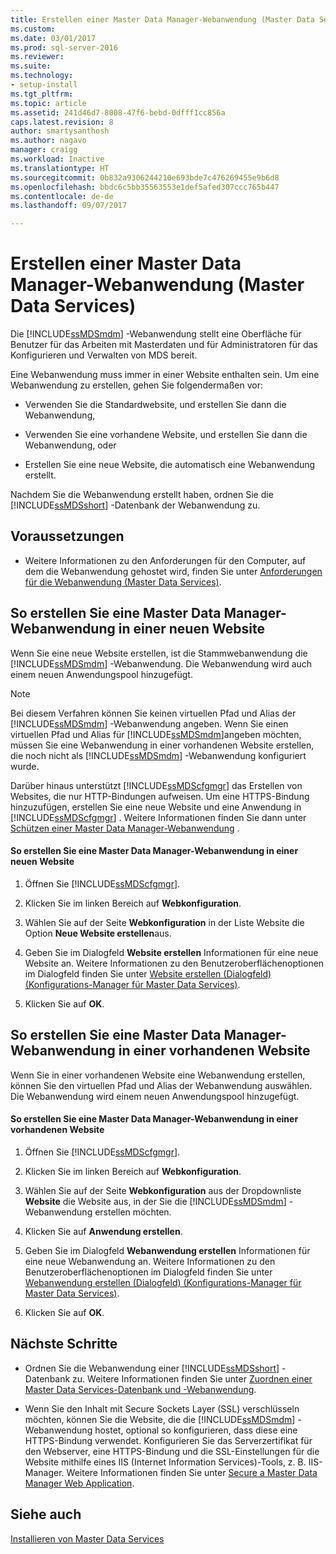 ```yaml
---
title: Erstellen einer Master Data Manager-Webanwendung (Master Data Services) | Microsoft-Dokumentation
ms.custom: 
ms.date: 03/01/2017
ms.prod: sql-server-2016
ms.reviewer: 
ms.suite: 
ms.technology:
- setup-install
ms.tgt_pltfrm: 
ms.topic: article
ms.assetid: 241d46d7-8008-47f6-bebd-0dfff1cc856a
caps.latest.revision: 8
author: smartysanthosh
ms.author: nagavo
manager: craigg
ms.workload: Inactive
ms.translationtype: HT
ms.sourcegitcommit: 0b832a9306244210e693bde7c476269455e9b6d8
ms.openlocfilehash: bbdc6c5bb35563553e1def5afed307ccc765b447
ms.contentlocale: de-de
ms.lasthandoff: 09/07/2017

---
```

# <a name="create-a-master-data-manager-web-application-master-data-services"></a>Erstellen einer Master Data Manager-Webanwendung (Master Data Services)
  Die [!INCLUDE[ssMDSmdm](../../includes/ssmdsmdm-md.md)] -Webanwendung stellt eine Oberfläche für Benutzer für das Arbeiten mit Masterdaten und für Administratoren für das Konfigurieren und Verwalten von MDS bereit.  
  
 Eine Webanwendung muss immer in einer Website enthalten sein. Um eine Webanwendung zu erstellen, gehen Sie folgendermaßen vor:  
  
-   Verwenden Sie die Standardwebsite, und erstellen Sie dann die Webanwendung,  
  
-   Verwenden Sie eine vorhandene Website, und erstellen Sie dann die Webanwendung, oder  
  
-   Erstellen Sie eine neue Website, die automatisch eine Webanwendung erstellt.  
  
 Nachdem Sie die Webanwendung erstellt haben, ordnen Sie die [!INCLUDE[ssMDSshort](../../includes/ssmdsshort-md.md)] -Datenbank der Webanwendung zu.  
  
## <a name="prerequisites"></a>Voraussetzungen  
  
-   Weitere Informationen zu den Anforderungen für den Computer, auf dem die Webanwendung gehostet wird, finden Sie unter [Anforderungen für die Webanwendung &#40;Master Data Services&#41;](../../master-data-services/install-windows/web-application-requirements-master-data-services.md).  
  
## <a name="to-create-a-master-data-manager-web-application-in-a-new-website"></a>So erstellen Sie eine Master Data Manager-Webanwendung in einer neuen Website  
 Wenn Sie eine neue Website erstellen, ist die Stammwebanwendung die [!INCLUDE[ssMDSmdm](../../includes/ssmdsmdm-md.md)] -Webanwendung. Die Webanwendung wird auch einem neuen Anwendungspool hinzugefügt.  
  
> [!NOTE]  
>  Bei diesem Verfahren können Sie keinen virtuellen Pfad und Alias der [!INCLUDE[ssMDSmdm](../../includes/ssmdsmdm-md.md)] -Webanwendung angeben. Wenn Sie einen virtuellen Pfad und Alias für [!INCLUDE[ssMDSmdm](../../includes/ssmdsmdm-md.md)]angeben möchten, müssen Sie eine Webanwendung in einer vorhandenen Website erstellen, die noch nicht als [!INCLUDE[ssMDSmdm](../../includes/ssmdsmdm-md.md)] -Webanwendung konfiguriert wurde.  
  
 Darüber hinaus unterstützt [!INCLUDE[ssMDScfgmgr](../../includes/ssmdscfgmgr-md.md)] das Erstellen von Websites, die nur HTTP-Bindungen aufweisen. Um eine HTTPS-Bindung hinzuzufügen, erstellen Sie eine neue Website und eine Anwendung in [!INCLUDE[ssMDScfgmgr](../../includes/ssmdscfgmgr-md.md)] . Weitere Informationen finden Sie dann unter [Schützen einer Master Data Manager-Webanwendung](../../master-data-services/install-windows/secure-a-master-data-manager-web-application.md) .  
  
#### <a name="to-create-a-master-data-manager-web-application-in-a-new-website"></a>So erstellen Sie eine Master Data Manager-Webanwendung in einer neuen Website  
  
1.  Öffnen Sie [!INCLUDE[ssMDScfgmgr](../../includes/ssmdscfgmgr-md.md)].  
  
2.  Klicken Sie im linken Bereich auf **Webkonfiguration**.  
  
3.  Wählen Sie auf der Seite **Webkonfiguration** in der Liste Website die Option **Neue Website erstellen**aus.  
  
4.  Geben Sie im Dialogfeld **Website erstellen** Informationen für eine neue Website an. Weitere Informationen zu den Benutzeroberflächenoptionen im Dialogfeld finden Sie unter [Website erstellen (Dialogfeld) &#40;Konfigurations-Manager für Master Data Services&#41;](../../master-data-services/create-website-dialog-box-master-data-services-configuration-manager.md).  
  
5.  Klicken Sie auf **OK**.  
  
## <a name="to-create-a-master-data-manager-web-application-in-an-existing-website"></a>So erstellen Sie eine Master Data Manager-Webanwendung in einer vorhandenen Website  
 Wenn Sie in einer vorhandenen Website eine Webanwendung erstellen, können Sie den virtuellen Pfad und Alias der Webanwendung auswählen. Die Webanwendung wird einem neuen Anwendungspool hinzugefügt.  
  
#### <a name="to-create-a-master-data-manager-web-application-in-an-existing-website"></a>So erstellen Sie eine Master Data Manager-Webanwendung in einer vorhandenen Website  
  
1.  Öffnen Sie [!INCLUDE[ssMDScfgmgr](../../includes/ssmdscfgmgr-md.md)].  
  
2.  Klicken Sie im linken Bereich auf **Webkonfiguration**.  
  
3.  Wählen Sie auf der Seite **Webkonfiguration** aus der Dropdownliste **Website** die Website aus, in der Sie die [!INCLUDE[ssMDSmdm](../../includes/ssmdsmdm-md.md)] -Webanwendung erstellen möchten.  
  
4.  Klicken Sie auf **Anwendung erstellen**.  
  
5.  Geben Sie im Dialogfeld **Webanwendung erstellen** Informationen für eine neue Webanwendung an. Weitere Informationen zu den Benutzeroberflächenoptionen im Dialogfeld finden Sie unter [Webanwendung erstellen (Dialogfeld) &#40;Konfigurations-Manager für Master Data Services&#41;](../../master-data-services/create-web-application-dialog-box-master-data-services-configuration-manager.md).  
  
6.  Klicken Sie auf **OK**.  
  
## <a name="next-steps"></a>Nächste Schritte  
  
-   Ordnen Sie die Webanwendung einer [!INCLUDE[ssMDSshort](../../includes/ssmdsshort-md.md)] -Datenbank zu. Weitere Informationen finden Sie unter [Zuordnen einer Master Data Services-Datenbank und -Webanwendung](../../master-data-services/install-windows/associate-a-master-data-services-database-and-web-application.md).  
  
-   Wenn Sie den Inhalt mit Secure Sockets Layer (SSL) verschlüsseln möchten, können Sie die Website, die die [!INCLUDE[ssMDSmdm](../../includes/ssmdsmdm-md.md)] -Webanwendung hostet, optional so konfigurieren, dass diese eine HTTPS-Bindung verwendet. Konfigurieren Sie das Serverzertifikat für den Webserver, eine HTTPS-Bindung und die SSL-Einstellungen für die Website mithilfe eines IIS (Internet Information Services)-Tools, z. B. IIS-Manager. Weitere Informationen finden Sie unter [Secure a Master Data Manager Web Application](../../master-data-services/install-windows/secure-a-master-data-manager-web-application.md).  
  
## <a name="see-also"></a>Siehe auch  
 [Installieren von Master Data Services](../../master-data-services/install-windows/install-master-data-services.md)  
  
  


